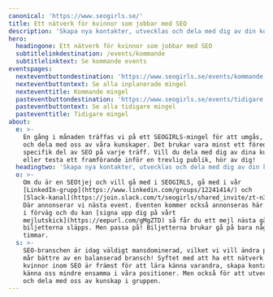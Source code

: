 ```yaml
---
canonical: 'https://www.seogirls.se/'
title: Ett nätverk för kvinnor som jobbar med SEO
description: 'Skapa nya kontakter, utvecklas och dela med dig av din kunskap.'
hero:
  headingone: Ett nätverk för kvinnor som jobbar med SEO
  subtitlelinkdestination: /events/kommande
  subtitlelinktext: Se kommande events
eventspages:
  nexteventbuttondestination: 'https://www.seogirls.se/events/kommande'
  nexteventbuttontext: Se alla inplanerade mingel
  nexteventtitle: Kommande mingel
  pasteventbuttondestination: 'https://www.seogirls.se/events/tidigare'
  pasteventbuttontext: Se alla tidigare mingel
  pasteventtitle: Tidigare mingel
about:
  e: >-
    En gång i månaden träffas vi på ett SEOGIRLS-mingel för att umgås, nätverka
    och dela med oss av våra kunskaper. Det brukar vara minst ett föredrag om en
    specifik del av SEO på varje träff. Vill du dela med dig av dina kunskaper
    eller testa ett framförande inför en trevlig publik, hör av dig!
  headingtwo: 'Skapa nya kontakter, utvecklas och dela med dig av din kunskap'
  o: >-
    Om du är en SEOtjej och vill gå med i SEOGIRLS, gå med i vår
    [LinkedIn-grupp](https://www.linkedin.com/groups/12241414/) och
    [Slack-kanal](https://join.slack.com/t/seogirls/shared_invite/zt-n3dc84ja-QbFNN59apKLwlbvMAhrTpA)!
    Där annonserar vi nästa event. Eventen kommer också annonseras här på sajten
    i förväg och du kan [signa upp dig på vårt
    mejlutskick](https://eepurl.com/gMgZTD) så får du ett mejl nästa gång
    biljetterna släpps. Men passa på! Biljetterna brukar gå på bara några
    timmar.
  s: >-
    SEO-branschen är idag väldigt mansdominerad, vilket vi vill ändra på. Alla
    mår bättre av en balanserad bransch! Syftet med att ha ett nätverk för bara
    kvinnor inom SEO är främst för att lära känna varandra, skapa kontakter och
    känna oss mindre ensamma i våra positioner. Men också för att utveckla oss
    och dela med oss av kunskap i gruppen.
---
```


